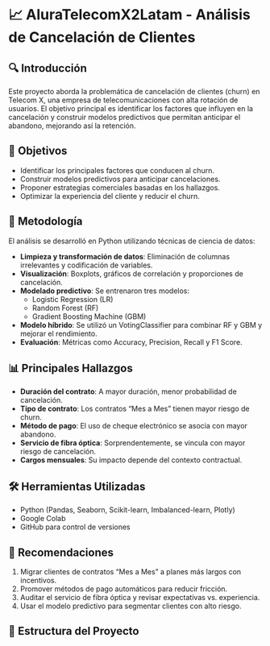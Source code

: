 # 📈 AluraTelecomX2Latam - Análisis de Cancelación de Clientes

## 🔍 Introducción

Este proyecto aborda la problemática de cancelación de clientes (churn) en Telecom X, una empresa de telecomunicaciones con alta rotación de usuarios. El objetivo principal es identificar los factores que influyen en la cancelación y construir modelos predictivos que permitan anticipar el abandono, mejorando así la retención.

## 🎯 Objetivos

- Identificar los principales factores que conducen al churn.
- Construir modelos predictivos para anticipar cancelaciones.
- Proponer estrategias comerciales basadas en los hallazgos.
- Optimizar la experiencia del cliente y reducir el churn.

## 🧠 Metodología

El análisis se desarrolló en Python utilizando técnicas de ciencia de datos:

- **Limpieza y transformación de datos**: Eliminación de columnas irrelevantes y codificación de variables.
- **Visualización**: Boxplots, gráficos de correlación y proporciones de cancelación.
- **Modelado predictivo**: Se entrenaron tres modelos:
  - Logistic Regression (LR)
  - Random Forest (RF)
  - Gradient Boosting Machine (GBM)
- **Modelo híbrido**: Se utilizó un VotingClassifier para combinar RF y GBM y mejorar el rendimiento.
- **Evaluación**: Métricas como Accuracy, Precision, Recall y F1 Score.

## 📊 Principales Hallazgos

- **Duración del contrato**: A mayor duración, menor probabilidad de cancelación.
- **Tipo de contrato**: Los contratos “Mes a Mes” tienen mayor riesgo de churn.
- **Método de pago**: El uso de cheque electrónico se asocia con mayor abandono.
- **Servicio de fibra óptica**: Sorprendentemente, se vincula con mayor riesgo de cancelación.
- **Cargos mensuales**: Su impacto depende del contexto contractual.

## 🛠️ Herramientas Utilizadas

- Python (Pandas, Seaborn, Scikit-learn, Imbalanced-learn, Plotly)
- Google Colab
- GitHub para control de versiones

## 📌 Recomendaciones

1. Migrar clientes de contratos “Mes a Mes” a planes más largos con incentivos.
2. Promover métodos de pago automáticos para reducir fricción.
3. Auditar el servicio de fibra óptica y revisar expectativas vs. experiencia.
4. Usar el modelo predictivo para segmentar clientes con alto riesgo.

## 📁 Estructura del Proyecto


